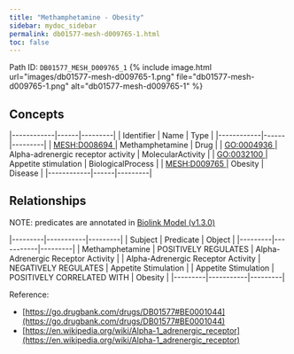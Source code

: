```yaml
---
title: "Methamphetamine - Obesity"
sidebar: mydoc_sidebar
permalink: db01577-mesh-d009765-1.html
toc: false 
---
```



Path ID: `DB01577_MESH_D009765_1`
{% include image.html url="images/db01577-mesh-d009765-1.png" file="db01577-mesh-d009765-1.png" alt="db01577-mesh-d009765-1" %}

## Concepts

|------------|------|---------|
| Identifier | Name | Type    |
|------------|------|---------|
| <a href="https://identifiers.org/MESH:D008694">MESH:D008694 </a> | Methamphetamine | Drug |
| <a href="https://identifiers.org/GO:0004936">GO:0004936 </a> | Alpha-adrenergic receptor activity | MolecularActivity |
| <a href="https://identifiers.org/GO:0032100">GO:0032100 </a> | Appetite stimulation | BiologicalProcess |
| <a href="https://identifiers.org/MESH:D009765">MESH:D009765 </a> | Obesity | Disease |
|------------|------|---------|

## Relationships


NOTE: predicates are annotated in <a href="https://github.com/biolink/biolink-model/releases/tag/v1.3.0">Biolink Model (v1.3.0)</a>

|---------|-----------|---------|
| Subject | Predicate | Object  |
|---------|-----------|---------|
| Methamphetamine | POSITIVELY REGULATES | Alpha-Adrenergic Receptor Activity |
| Alpha-Adrenergic Receptor Activity | NEGATIVELY REGULATES | Appetite Stimulation |
| Appetite Stimulation | POSITIVELY CORRELATED WITH | Obesity |
|---------|-----------|---------|

Reference: 
  - [https://go.drugbank.com/drugs/DB01577#BE0001044](https://go.drugbank.com/drugs/DB01577#BE0001044)
  - [https://en.wikipedia.org/wiki/Alpha-1_adrenergic_receptor](https://en.wikipedia.org/wiki/Alpha-1_adrenergic_receptor)

